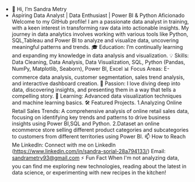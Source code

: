 - 👋 Hi, I’m Sandra Metry
- Aspiring Data Analyst | Data Enthusiast | Power BI & Python Aficionado
Welcome to my GitHub profile! I am a passionate data analyst in training, with a keen interest in transforming raw data into actionable insights. My journey in data analytics involves working with various tools like Python, SQL,Tableau and Power BI to analyze and visualize data, uncovering meaningful patterns and trends.
🎓 Education: I’m continually learning and expanding my knowledge in data analysis and visualization.
💡 Skills: Data Cleaning, Data Analysis, Data Visualization, SQL, Python (Pandas, NumPy, Matplotlib, Seaborn), Power BI, Excel
📊 Focus Areas: E-commerce data analysis, customer segmentation, sales trend analysis, and interactive dashboard creation.
🌟 Passion: I love diving deep into data, discovering insights, and presenting them in a way that tells a compelling story.
🌱 Learning: Advanced data visualization techniques and machine learning basics.
🛠️ Featured Projects.
1.Analyzing Online Retail Sales Trends: A comprehensive analysis of online retail sales data, focusing on identifying key trends and patterns to drive business insights using Power BI,SQL and Python.
2.Dataset an online ecommerce store selling different product categories and subcategories to customers from different territories using Power BI.
📫 How to Reach Me
LinkedIn: Connect with me on LinkedIn (https://www.linkedin.com/in/sandra-sorial-28a794133/)
Email: sandrametry93@gmail.com
⚡ Fun Fact
When I'm not analyzing data, you can find me exploring new technologies, reading about the latest in data science, or experimenting with new recipes in the kitchen!


